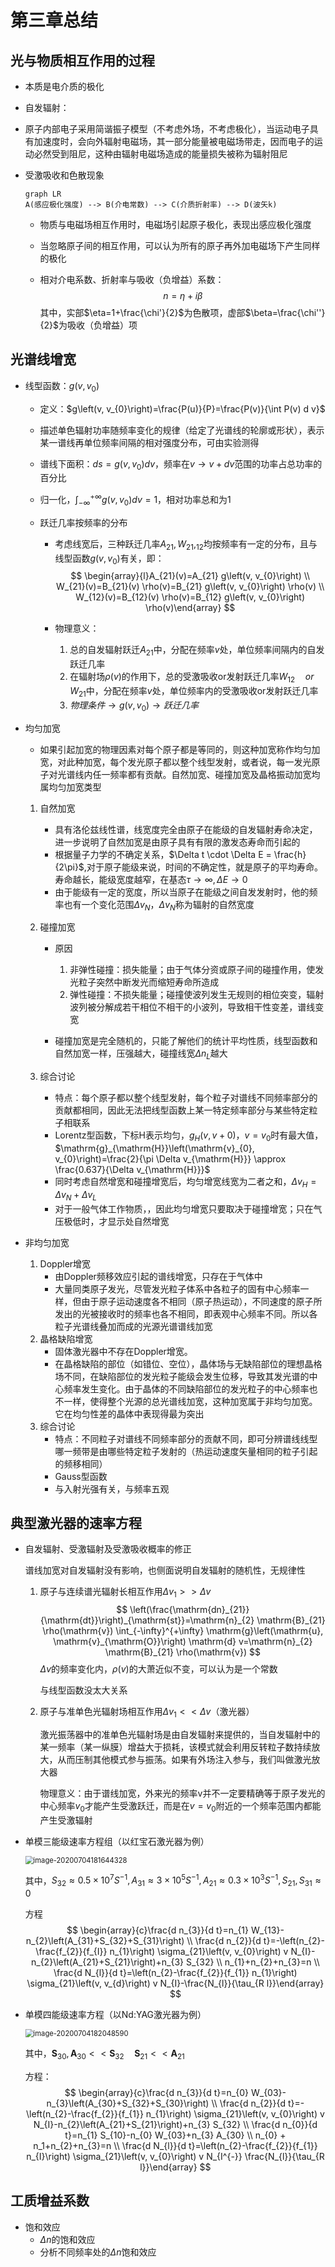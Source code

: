 # 第三章总结

## 光与物质相互作用的过程

- 本质是电介质的极化
- 自发辐射：
  
- 原子内部电子采用简谐振子模型（不考虑外场，不考虑极化），当运动电子具有加速度时，会向外辐射电磁场，其一部分能量被电磁场带走，因而电子的运动必然受到阻尼，这种由辐射电磁场造成的能量损失被称为辐射阻尼
  
- 受激吸收和色散现象

  ```mermaid
  graph LR
  A(感应极化强度) --> B(介电常数) --> C(介质折射率) --> D(波矢k)
  ```

  - 物质与电磁场相互作用时，电磁场引起原子极化，表现出感应极化强度

  - 当忽略原子间的相互作用，可以认为所有的原子再外加电磁场下产生同样的极化

  - 相对介电系数、折射率与吸收（负增益）系数：
    $$
    n=\eta+i\beta
    $$
    其中，实部$\eta=1+\frac{\chi'}{2}$为色散项，虚部$\beta=\frac{\chi''}{2}$为吸收（负增益）项

## 光谱线增宽

- 线型函数：$g(v,v_0)$

  - 定义：$g\left(v, v_{0}\right)=\frac{P(u)}{P}=\frac{P(v)}{\int P(v) d v}$

  - 描述单色辐射功率随频率变化的规律（给定了光谱线的轮廓或形状），表示某一谱线再单位频率间隔的相对强度分布，可由实验测得

  - 谱线下面积：$d s=g\left(v, v_{0}\right) d v$，频率在$v\rightarrow v+dv$范围的功率占总功率的百分比

  - 归一化，$\int_{-\infty}^{+\infty} g\left(v, v_{0}\right) d v=1$，相对功率总和为1

  - 跃迁几率按频率的分布

    - 考虑线宽后，三种跃迁几率$A_{21},W_{21},_{12}$均按频率有一定的分布，且与线型函数$g(v,v_0)$有关，即：
      $$
      \begin{array}{l}A_{21}(v)=A_{21} g\left(v, v_{0}\right) \\ W_{21}(v)=B_{21}(v) \rho(v)=B_{21} g\left(v, v_{0}\right) \rho(v) \\ W_{12}(v)=B_{12}(v) \rho(v)=B_{12} g\left(v, v_{0}\right) \rho(v)\end{array}
      $$

    - 物理意义：
      1. 总的自发辐射跃迁$A_{21}$中，分配在频率$v$处，单位频率间隔内的自发跃迁几率
      2. 在辐射场$\rho(v)$的作用下，总的受激吸收or发射跃迁几率$W_{12}\quad or \quad W_{21}$中，分配在频率$v$处，单位频率内的受激吸收or发射跃迁几率
      3. $物理条件 \rightarrow g(v,v_0) \rightarrow 跃迁几率$

- 均匀加宽

  - 如果引起加宽的物理因素对每个原子都是等同的，则这种加宽称作均匀加宽，对此种加宽，每个发光原子都以整个线型发射，或者说，每一发光原子对光谱线内任一频率都有贡献。自然加宽、碰撞加宽及晶格振动加宽均属均匀加宽类型

  1. 自然加宽
     - 具有洛伦兹线性谱，线宽度完全由原子在能级的自发辐射寿命决定，进一步说明了自然加宽是由原子具有有限的激发态寿命而引起的
     - 根据量子力学的不确定关系，$\Delta t \cdot \Delta E = \frac{h}{2\pi}$,对于原子能级来说，时间的不确定性，就是原子的平均寿命。寿命越长，能级宽度越窄，在基态$\tau \rightarrow \infty, \Delta E \rightarrow 0$
     - 由于能级有一定的宽度，所以当原子在能级之间自发发射时，他的频率也有一个变化范围$\Delta v_N$，$\Delta v_N$称为辐射的自然宽度

  2. 碰撞加宽

     - 原因
       1. 非弹性碰撞：损失能量；由于气体分资或原子间的碰撞作用，使发光粒子突然中断发光而缩短寿命所造成
       2. 弹性碰撞：不损失能量；碰撞使波列发生无规则的相位突变，辐射波列被分解成若干相位不相干的小波列，导致相干性变差，谱线变宽

     - 碰撞加宽是完全随机的，只能了解他们的统计平均性质，线型函数和自然加宽一样，压强越大，碰撞线宽$\Delta n_L$越大

  3. 综合讨论
     - 特点：每个原子都以整个线型发射，每个粒子对谱线不同频率部分的贡献都相同，因此无法把线型函数上某一特定频率部分与某些特定粒子相联系
     - Lorentz型函数，下标H表示均匀，$g_H (v,v+0)$，$v=v_0$时有最大值，$\mathrm{g}_{\mathrm{H}}\left(\mathrm{v}_{0}, v_{0}\right)=\frac{2}{\pi \Delta v_{\mathrm{H}}} \approx \frac{0.637}{\Delta v_{\mathrm{H}}}$
     - 同时考虑自然增宽和碰撞增宽后，均匀增宽线宽为二者之和，$\Delta v_{H}=\Delta v_{N}+\Delta v_{L}$
     - 对于一般气体工作物质，，因此均匀增宽只要取决于碰撞增宽；只在气压极低时，才显示处自然增宽

- 非均匀加宽
  1. Doppler增宽
     - 由Doppler频移效应引起的谱线增宽，只存在于气体中
     - 大量同类原子发光，尽管发光粒子体系中各粒子的固有中心频率一样，但由于原子运动速度各不相同（原子热运动），不同速度的原子所发出的光被接收时的频率也各不相同，即表观中心频率不同。所以各粒子光谱线叠加而成的光源光谱谱线加宽
  2. 晶格缺陷增宽
     - 固体激光器中不存在Doppler增宽。
     - 在晶格缺陷的部位（如错位、空位），晶体场与无缺陷部位的理想晶格场不同，在缺陷部位的发光粒子能级会发生位移，导致其发光谱的中心频率发生变化。由于晶体的不同缺陷部位的发光粒子的中心频率也不一样，使得整个光源的总光谱线加宽，这种加宽属于非均匀加宽。它在均匀性差的晶体中表现得最为突出
  3. 综合讨论
     - 特点：不同粒子对谱线不同频率部分的贡献不同，即可分辨谱线线型哪一频带是由哪些特定粒子发射的（热运动速度矢量相同的粒子引起的频移相同）
     - Gauss型函数
     - 与入射光强有关，与频率五观

## 典型激光器的速率方程

- 自发辐射、受激辐射及受激吸收概率的修正

  谱线加宽对自发辐射没有影响，也侧面说明自发辐射的随机性，无规律性

  1. 原子与连续谱光辐射长相互作用$\Delta v_1 >> \Delta v$
     $$
     \left(\frac{\mathrm{dn}_{21}}{\mathrm{dt}}\right)_{\mathrm{st}}=\mathrm{n}_{2} \mathrm{B}_{21} \rho(\mathrm{v}) \int_{-\infty}^{+\infty} \mathrm{g}\left(\mathrm{u}, \mathrm{v}_{\mathrm{O}}\right) \mathrm{d} v=\mathrm{n}_{2} \mathrm{B}_{21} \rho(\mathrm{v})
     $$
     $\Delta v$的频率变化内，$\rho(v)$的大萧近似不变，可以认为是一个常数

     与线型函数没太大关系

  2. 原子与准单色光辐射场相互作用$\Delta v_1 << \Delta v$（激光器）

     激光振荡器中的准单色光辐射场是由自发辐射来提供的，当自发辐射中的某一频率（某一纵膜）增益大于损耗，该模式就会利用反转粒子数持续放大，从而压制其他模式参与振荡。如果有外场注入参与，我们叫做激光放大器

     物理意义：由于谱线加宽，外来光的频率v并不一定要精确等于原子发光的中心频率$v_0$才能产生受激跃迁，而是在$v=v_0$附近的一个频率范围内都能产生受激辐射

- 单模三能级速率方程组（以红宝石激光器为例）

  <img src="第三章总结.assets/image-20200704181644328.png" alt="image-20200704181644328" style="zoom:80%;" />

  其中，$S_{32} \approx 0.5 \times 10^{7} S^{-1}, A_{31} \approx 3 \times 10^{5} S^{-1}, A_{21} \approx 0.3 \times 10^{3} S^{-1}, S_{21}, S_{31} \approx 0$

  方程
  $$
  \begin{array}{c}\frac{d n_{3}}{d t}=n_{1} W_{13}-n_{2}\left(A_{31}+S_{32}+S_{31}\right) 
  \\ 
  \frac{d n_{2}}{d t}=-\left(n_{2}-\frac{f_{2}}{f_{I}} n_{1}\right) \sigma_{21}\left(v, v_{0}\right) v N_{I}-n_{2}\left(A_{21}+S_{21}\right)+n_{3} S_{32} 
  \\ 
  n_{1}+n_{2}+n_{3}=n 
  \\ 
  \frac{d N_{l}}{d t}=\left(n_{2}-\frac{f_{2}}{f_{1}} n_{1}\right) \sigma_{21}\left(v, v_{d}\right) v N_{I}-\frac{N_{l}}{\tau_{R l}}\end{array}
  $$

- 单模四能级速率方程（以Nd:YAG激光器为例）

  <img src="第三章总结.assets/image-20200704182048590.png" alt="image-20200704182048590" style="zoom:80%;" />

  其中，$\mathbf{S}_{30}, \mathbf{A}_{30}<<\mathbf{S}_{32} \quad \mathbf{S}_{21}<<\mathbf{A}_{21}$

  方程：
  $$
  \begin{array}{c}\frac{d n_{3}}{d t}=n_{0} W_{03}-n_{3}\left(A_{30}+S_{32}+S_{30}\right) \\ \frac{d n_{2}}{d t}=-\left(n_{2}-\frac{f_{2}}{f_{1}} n_{1}\right) \sigma_{21}\left(v, v_{0}\right) v N_{I}-n_{2}\left(A_{21}+S_{21}\right)+n_{3} S_{32} \\ \frac{d n_{0}}{d t}=n_{1} S_{10}-n_{0} W_{03}+n_{3} A_{30} 
  \\
  n_{0} + n_1+n_{2}+n_{3}=n 
  \\
  \frac{d N_{l}}{d t}=\left(n_{2}-\frac{f_{2}}{f_{1}} n_{I}\right) \sigma_{21}\left(v, v_{0}\right) v N_{I^{-}} \frac{N_{l}}{\tau_{R l}}\end{array}
  $$
  

## 工质增益系数

- 饱和效应
  - $\Delta n$的饱和效应
  - 分析不同频率处的$\Delta n$饱和效应